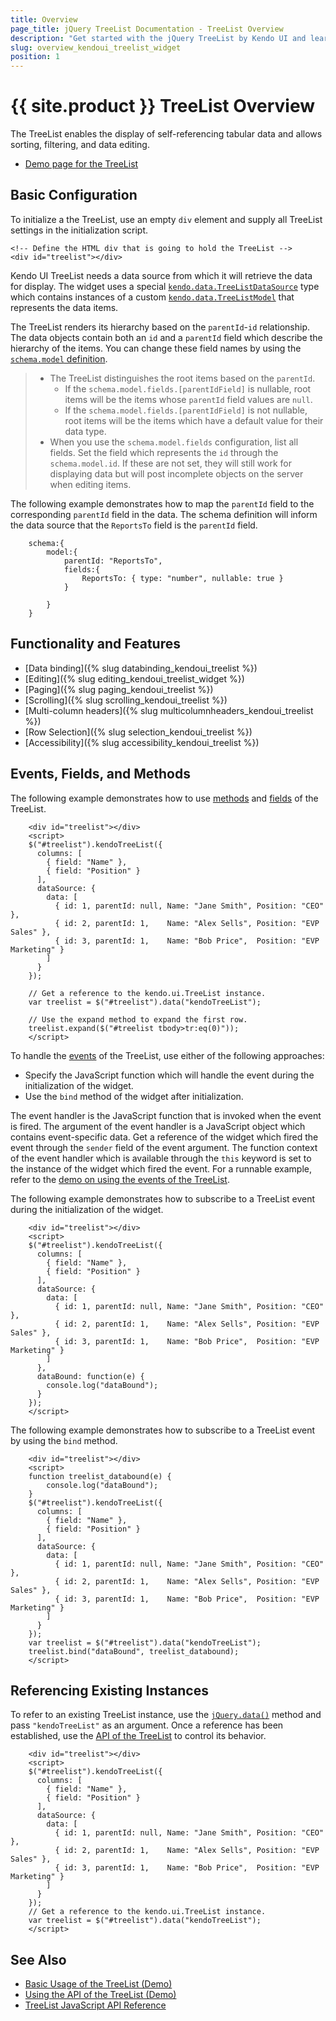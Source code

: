 ```yaml
---
title: Overview
page_title: jQuery TreeList Documentation - TreeList Overview
description: "Get started with the jQuery TreeList by Kendo UI and learn how to initialize and configure the widget."
slug: overview_kendoui_treelist_widget
position: 1
---
```


# {{ site.product }} TreeList Overview

The TreeList enables the display of self-referencing tabular data and allows sorting, filtering, and data editing.

* [Demo page for the TreeList](https://demos.telerik.com/kendo-ui/treelist/index)

## Basic Configuration

To initialize a the TreeList, use an empty `div` element and supply all TreeList settings in the initialization script.

    <!-- Define the HTML div that is going to hold the TreeList -->
    <div id="treelist"></div>

Kendo UI TreeList needs a data source from which it will retrieve the data for display. The widget uses a special [`kendo.data.TreeListDataSource`](/api/javascript/data/treelistdatasource) type which contains instances of a custom [`kendo.data.TreeListModel`](/api/javascript/data/treelistmodel) that represents the data items.

The TreeList renders its hierarchy based on the `parentId`-`id` relationship. The data objects contain both an `id` and a `parentId` field which describe the hierarchy of the items. You can change these field names by using the [`schema.model` definition](/api/javascript/data/datasource/configuration/schema#schema.model).

> * The TreeList distinguishes the root items based on the `parentId`.
>   * If the `schema.model.fields.[parentIdField]` is nullable, root items will be the items whose `parentId` field values are `null`.
>   * If the `schema.model.fields.[parentIdField]` is not nullable, root items will be the items which have a default value for their data type.
> * When you use the `schema.model.fields` configuration, list all fields. Set the field which represents the `id` through the `schema.model.id`. If these are not set, they will still work for displaying data but will post incomplete objects on the server when editing items.

The following example demonstrates how to map the `parentId` field to the corresponding `parentId` field in the data. The schema definition will inform the data source that the `ReportsTo` field is the `parentId` field.

```
    schema:{
        model:{
            parentId: "ReportsTo",
            fields:{
                ReportsTo: { type: "number", nullable: true }
            }

        }
    }
```

## Functionality and Features

* [Data binding]({% slug databinding_kendoui_treelist %})
* [Editing]({% slug editing_kendoui_treelist_widget %})
* [Paging]({% slug paging_kendoui_treelist %})
* [Scrolling]({% slug scrolling_kendoui_treelist %})
* [Multi-column headers]({% slug multicolumnheaders_kendoui_treelist %})
* [Row Selection]({% slug selection_kendoui_treelist %})
* [Accessibility]({% slug accessibility_kendoui_treelist %})

## Events, Fields, and Methods

The following example demonstrates how to use [methods](/api/javascript/ui/treelist#methods) and [fields](/api/javascript/ui/treelist#fields) of the TreeList.

```dojo
    <div id="treelist"></div>
    <script>
    $("#treelist").kendoTreeList({
      columns: [
        { field: "Name" },
        { field: "Position" }
      ],
      dataSource: {
        data: [
          { id: 1, parentId: null, Name: "Jane Smith", Position: "CEO" },
          { id: 2, parentId: 1,    Name: "Alex Sells", Position: "EVP Sales" },
          { id: 3, parentId: 1,    Name: "Bob Price",  Position: "EVP Marketing" }
        ]
      }
    });

    // Get a reference to the kendo.ui.TreeList instance.
    var treelist = $("#treelist").data("kendoTreeList");

    // Use the expand method to expand the first row.
    treelist.expand($("#treelist tbody>tr:eq(0)"));
    </script>
```

To handle the [events](/api/javascript/ui/treelist#events) of the TreeList, use either of the following approaches:

* Specify the JavaScript function which will handle the event during the initialization of the widget.
* Use the `bind` method of the widget after initialization.

The event handler is the JavaScript function that is invoked when the event is fired. The argument of the event handler is a JavaScript object which contains event-specific data. Get a reference of the widget which fired the event through the `sender` field of the event argument. The function context of the event handler which is available through the `this` keyword is set to the instance of the widget which fired the event. For a runnable example, refer to the [demo on using the events of the TreeList](https://demos.telerik.com/kendo-ui/treelist/events).

The following example demonstrates how to subscribe to a TreeList event during the initialization of the widget.

```dojo
    <div id="treelist"></div>
    <script>
    $("#treelist").kendoTreeList({
      columns: [
        { field: "Name" },
        { field: "Position" }
      ],
      dataSource: {
        data: [
          { id: 1, parentId: null, Name: "Jane Smith", Position: "CEO" },
          { id: 2, parentId: 1,    Name: "Alex Sells", Position: "EVP Sales" },
          { id: 3, parentId: 1,    Name: "Bob Price",  Position: "EVP Marketing" }
        ]
      },
      dataBound: function(e) {
        console.log("dataBound");
      }
    });
    </script>
```

The following example demonstrates how to subscribe to a TreeList event by using the `bind` method.

```dojo
    <div id="treelist"></div>
    <script>
    function treelist_databound(e) {
        console.log("dataBound");
    }
    $("#treelist").kendoTreeList({
      columns: [
        { field: "Name" },
        { field: "Position" }
      ],
      dataSource: {
        data: [
          { id: 1, parentId: null, Name: "Jane Smith", Position: "CEO" },
          { id: 2, parentId: 1,    Name: "Alex Sells", Position: "EVP Sales" },
          { id: 3, parentId: 1,    Name: "Bob Price",  Position: "EVP Marketing" }
        ]
      }
    });
    var treelist = $("#treelist").data("kendoTreeList");
    treelist.bind("dataBound", treelist_databound);
    </script>
```

## Referencing Existing Instances

To refer to an existing TreeList instance, use the [`jQuery.data()`](https://api.jquery.com/jQuery.data/) method and pass `"kendoTreeList"` as an argument. Once a reference has been established, use the [API of the TreeList](/api/javascript/ui/treelist) to control its behavior.

```dojo
    <div id="treelist"></div>
    <script>
    $("#treelist").kendoTreeList({
      columns: [
        { field: "Name" },
        { field: "Position" }
      ],
      dataSource: {
        data: [
          { id: 1, parentId: null, Name: "Jane Smith", Position: "CEO" },
          { id: 2, parentId: 1,    Name: "Alex Sells", Position: "EVP Sales" },
          { id: 3, parentId: 1,    Name: "Bob Price",  Position: "EVP Marketing" }
        ]
      }
    });
    // Get a reference to the kendo.ui.TreeList instance.
    var treelist = $("#treelist").data("kendoTreeList");
    </script>
```

## See Also

* [Basic Usage of the TreeList (Demo)](https://demos.telerik.com/kendo-ui/treelist/index)
* [Using the API of the TreeList (Demo)](https://demos.telerik.com/kendo-ui/treelist/api)
* [TreeList JavaScript API Reference](/api/javascript/ui/treelist)
